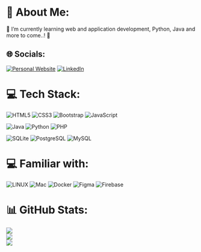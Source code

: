 # 💫 About Me:
🌱 I’m currently learning web and application development, Python, Java and more to come..! 🚀<br>


## 🌐 Socials:
[![Personal Website](https://img.shields.io/badge/Personal%20Website-%231E90FF.svg?style=for-the-badge)](https://strikwerda.fr) [![LinkedIn](https://img.shields.io/badge/LinkedIn-%230077B5.svg?style=for-the-badge&logo=linkedin&logoColor=white)](https://linkedin.com/in/https://fr.linkedin.com/in/ezra-strikwerda-84a91868) 

# 💻 Tech Stack:
![HTML5](https://img.shields.io/badge/html5-%23E34F26.svg?style=for-the-badge&logo=html5&logoColor=white) ![CSS3](https://img.shields.io/badge/css3-%231572B6.svg?style=for-the-badge&logo=css3&logoColor=white) ![Bootstrap](https://img.shields.io/badge/bootstrap-%23563D7C.svg?style=for-the-badge&logo=bootstrap&logoColor=white) ![JavaScript](https://img.shields.io/badge/javascript-%23F7DF1E.svg?style=for-the-badge&logo=javascript&logoColor=black) 

![Java](https://img.shields.io/badge/java-%23ED8B00.svg?style=for-the-badge&logo=java&logoColor=white) ![Python](https://img.shields.io/badge/python-%233776AB.svg?style=for-the-badge&logo=python&logoColor=white) ![PHP](https://img.shields.io/badge/php-%23777BB4.svg?style=for-the-badge&logo=php&logoColor=white) 

![SQLite](https://img.shields.io/badge/sqlite-%2307405e.svg?style=for-the-badge&logo=sqlite&logoColor=white) ![PostgreSQL](https://img.shields.io/badge/postgresql-%23316192.svg?style=for-the-badge&logo=postgresql&logoColor=white) ![MySQL](https://img.shields.io/badge/mysql-%234479A1.svg?style=for-the-badge&logo=mysql&logoColor=white)


# 💻 Familiar with:
![LINUX](https://img.shields.io/badge/Linux-FCC624?style=for-the-badge&logo=linux&logoColor=black) ![Mac](https://img.shields.io/badge/Mac-000000?style=for-the-badge&logo=apple&logoColor=white) ![Docker](https://img.shields.io/badge/docker-%230db7ed.svg?style=for-the-badge&logo=docker&logoColor=white) ![Figma](https://img.shields.io/badge/figma-%23F24E1E.svg?style=for-the-badge&logo=figma&logoColor=white) ![Firebase](https://img.shields.io/badge/firebase-%23039BE5.svg?style=for-the-badge&logo=firebase) 	

# 📊 GitHub Stats:
![](https://github-readme-stats.vercel.app/api?username=Adrew-Kirts&theme=blue-green&hide_border=true&include_all_commits=true&count_private=true)<br/>
![](https://github-readme-streak-stats.herokuapp.com/?user=Adrew-Kirts&theme=blue-green&hide_border=true)<br/>
![](https://github-readme-stats.vercel.app/api/top-langs/?username=Adrew-Kirts&theme=blue-green&hide_border=true&include_all_commits=true&count_private=true&layout=compact)

